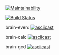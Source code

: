 [![Maintainability](https://api.codeclimate.com/v1/badges/cac6ef67b43706db89f5/maintainability)](https://codeclimate.com/github/illdv/project-lvl1-s508/maintainability)

[![Build Status](https://travis-ci.org/illdv/project-lvl1-s508.svg?branch=master)](https://travis-ci.org/illdv/project-lvl1-s508)

brain-even:
[![asciicast](https://asciinema.org/a/oNp00MktduRhqlkWc1sFCGy2U.svg)](https://asciinema.org/a/oNp00MktduRhqlkWc1sFCGy2U)

brain-calc
[![asciicast](https://asciinema.org/a/Hjtkm1GIDHay9loEKtmhnMjIM.svg)](https://asciinema.org/a/Hjtkm1GIDHay9loEKtmhnMjIM)

brain-gcd 
[![asciicast](https://asciinema.org/a/aua0cxeBDW9IwGafaTOQzkJot.svg)](https://asciinema.org/a/aua0cxeBDW9IwGafaTOQzkJot)